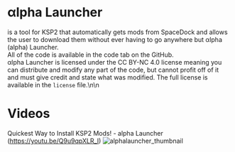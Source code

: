 # αlpha Launcher

is a tool for KSP2 that automatically gets mods from SpaceDock and allows the user to download them without ever having to go anywhere but αlpha (alpha) Launcher.\
All of the code is available in the code tab on the GitHub.\
αlpha Launcher is licensed under the CC BY-NC 4.0 license meaning you can distribute and modify any part of the code, but cannot profit off of it and must give credit and state what was modified.
The full license is available in the `license` file.\n\n
# Videos
Quickest Way to Install KSP2 Mods! - alpha Launcher (https://youtu.be/Q9u9qpXLR_I)
![alphalauncher_thumbnail](https://user-images.githubusercontent.com/75145015/222869965-67b9fd5a-98ab-4a5a-9143-a781ded12e43.png)
